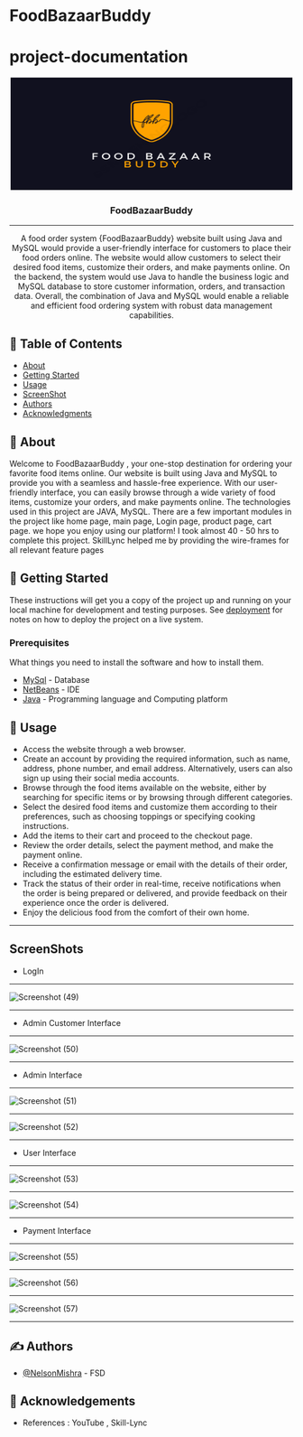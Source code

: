# FoodBazaarBuddy

# project-documentation

<p align="center">
  <a href="" rel="noopener">
 <img width=500px height=200px src="fbb.png" alt="Project logo"></a>
</p>

<h3 align="center">FoodBazaarBuddy</h3>

---

<p align="center">
  A food order system {FoodBazaarBuddy} website built using Java and MySQL would provide a user-friendly interface for customers to place their food orders online. The website would allow customers to select their desired food items, customize their orders, and make payments online. On the backend, the system would use Java to handle the business logic and MySQL database to store customer information, orders, and transaction data. Overall, the combination of Java and MySQL would enable a reliable and efficient food ordering system with robust data management capabilities.
    <br> 
</p>

## 📝 Table of Contents
- [About](#about)
- [Getting Started](#getting_started)
- [Usage](#usage)
- [ScreenShot](#SS)
- [Authors](#authors)
- [Acknowledgments](#acknowledgement)

## 🧐 About <a name = "about"></a>
Welcome to FoodBazaarBuddy , your one-stop destination for ordering your favorite food items online. Our website is built using Java and MySQL to provide you with a seamless and hassle-free experience. With our user-friendly interface, you can easily browse through a wide variety of food items, customize your orders, and make payments online. The technologies used in this project are JAVA, MySQL. There are a few important modules in the project like home page, main page, Login page, product page, cart page. we hope you enjoy using our platform! I took almost 40 - 50 hrs to complete this project. SkillLync helped me by providing the wire-frames for all relevant feature pages

## 🏁 Getting Started <a name = "getting_started"></a>
These instructions will get you a copy of the project up and running on your local machine for development and testing purposes. See [deployment](#deployment) for notes on how to deploy the project on a live system.

### Prerequisites
What things you need to install the software and how to install them.

- [MySql](mysql.com) - Database
- [NetBeans](https://netbeans.apache.org/download/index.html) - IDE
- [Java](https://www.java.com/en/) - Programming language and Computing platform

## 🎈 Usage <a name="usage"></a>

- Access the website through a web browser.
- Create an account by providing the required information, such as name, address, phone number, and email address. Alternatively, users can also sign up using their     social media accounts.
- Browse through the food items available on the website, either by searching for specific items or by browsing through different categories.
- Select the desired food items and customize them according to their preferences, such as choosing toppings or specifying cooking instructions.
- Add the items to their cart and proceed to the checkout page.
- Review the order details, select the payment method, and make the payment online.
- Receive a confirmation message or email with the details of their order, including the estimated delivery time.
- Track the status of their order in real-time, receive notifications when the order is being prepared or delivered, and provide feedback on their experience once the   order is delivered.
- Enjoy the delicious food from the comfort of their own home.
---
## ScreenShots <a name = "SS"></a>
- LogIn
---

![Screenshot (49)](https://user-images.githubusercontent.com/58170697/236662616-e874690c-c4b5-4435-bcca-e3936e9c066d.png)

---
- Admin Customer Interface
---

 ![Screenshot (50)](https://user-images.githubusercontent.com/58170697/236662780-baef091f-309a-4958-86e4-1709016758a6.png)

---

- Admin Interface 
---

![Screenshot (51)](https://user-images.githubusercontent.com/58170697/236662970-6006d8f3-1096-4208-a423-56add3499d39.png)

---

![Screenshot (52)](https://user-images.githubusercontent.com/58170697/236663073-e3ace1f0-2ed8-4f4e-b651-0021ab9357b7.png)

---

- User Interface

---

![Screenshot (53)](https://user-images.githubusercontent.com/58170697/236663091-061e21e4-9c75-46e4-97cd-99825ead4991.png)

---

![Screenshot (54)](https://user-images.githubusercontent.com/58170697/236663102-a76864db-068e-4411-b397-8bf8c287d69c.png)

---

- Payment Interface

---

![Screenshot (55)](https://user-images.githubusercontent.com/58170697/236663129-857bb711-d93e-43e2-a2e8-eba7901a6ae2.png)

---

![Screenshot (56)](https://user-images.githubusercontent.com/58170697/236663136-82496b61-b80b-43d6-a2e1-28ebf585a72b.png)

---

![Screenshot (57)](https://user-images.githubusercontent.com/58170697/236663154-7b563a07-679a-421b-87b7-52d1048493eb.png)

---

## ✍️ Authors <a name = "authors"></a>
- [@NelsonMishra](https://github.com/NelsonMishra) - FSD


## 🎉 Acknowledgements <a name = "acknowledgement"></a>
- References : YouTube , Skill-Lync

